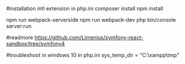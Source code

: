 #installation
intl extension in php.ini
composer install
npm install

npm run webpack-serverside
npm run webpack-dev
php bin/console server:run

#readmore
https://github.com/Limenius/symfony-react-sandbox/tree/symfony4

#troubleshoot in windows 10
in php.ini
sys_temp_dir = "C:\xampp\tmp"